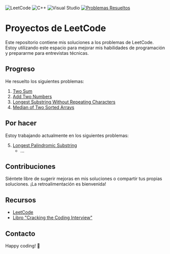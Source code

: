 ![LeetCode](https://img.shields.io/badge/LeetCode-000000?style=for-the-badge&logo=LeetCode&logoColor=#d16c06) ![C++](https://img.shields.io/badge/c++-%2300599C.svg?style=for-the-badge&logo=c%2B%2B&logoColor=white) ![Visual Studio](https://img.shields.io/badge/Visual%20Studio-5C2D91.svg?style=for-the-badge&logo=visual-studio&logoColor=white) [![Problemas Resueltos](https://img.shields.io/badge/Problemas%20Resueltos-0.14%25-brightgreen)](https://leetcode.com/AdayPA/)

# Proyectos de LeetCode

Este repositorio contiene mis soluciones a los problemas de LeetCode. Estoy utilizando este espacio para mejorar mis habilidades de programación y prepararme para entrevistas técnicas.

## Progreso

He resuelto los siguientes problemas:

1. [Two Sum](./0001-two-sum)
2. [Add Two Numbers](./0002-Add-Two-Numbers)
3. [Longest Substring Without Repeating Characters](./0003-Longest-Substring-Without-Repeating_Characters.cpp)
4. [Median of Two Sorted Arrays](./Problemas/004_Median_of_Two_Sorted_Arrays.cpp)

## Por hacer

Estoy trabajando actualmente en los siguientes problemas:

5. [Longest Palindromic Substring](./Problemas/005_Longest_Palindromic_Substring.cpp)
   - ...

## Contribuciones

Siéntete libre de sugerir mejoras en mis soluciones o compartir tus propias soluciones. ¡La retroalimentación es bienvenida!

## Recursos

- [LeetCode](https://leetcode.com/)
- [Libro "Cracking the Coding Interview"](http://www.crackingthecodinginterview.com/)

## Contacto


Happy coding! 🚀
